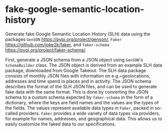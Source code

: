 # fake-google-semantic-location-history

Generate fake Google Semantic Location History (SLH) data using the packages `GenSON` <https://pypi.org/project/genson/>, `Faker` <https://github.com/joke2k/faker>, and `faker-schema` <https://pypi.org/project/faker-schema/>.

First, generate a JSON schema from a JSON object using `GenSON`'s `SchemaBuilder` class. The JSON object is derived from an example SLH data package, downloaded from Google Takeout. The SLH data package consists of monthly JSON files with information on e.g.~geolocations, addresses and time spend in places and in activity. The JSON schema describes the format of the SLH JSON files, and can be used to generate fake data with the same format. This is done by converting the JSON schema to a custom schema expected by `faker-schema` in the form of a dictionary, where the keys are field names and the values are the types of the fields. The values represent available data types in `Faker`, packed in so-called providers. `Faker` provides a wide variety of data types via providers, for example for names, addresses, and geographical data. This allows us to easily customize the faked data to our specifications.
